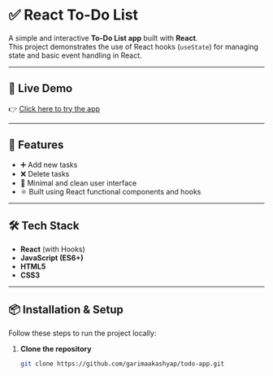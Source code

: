 # ✅ React To-Do List

A simple and interactive **To-Do List app** built with **React**.  
This project demonstrates the use of React hooks (`useState`) for managing state and basic event handling in React.

---

## 🔗 Live Demo
👉 [Click here to try the app](https://garimaakashyap.github.io/todo-app)

---

## 🚀 Features

- ➕ Add new tasks
- ❌ Delete tasks
- 🎯 Minimal and clean user interface
- ⚛️ Built using React functional components and hooks

---

## 🛠️ Tech Stack

- **React** (with Hooks)
- **JavaScript (ES6+)**
- **HTML5**
- **CSS3**

---

## 📦 Installation & Setup

Follow these steps to run the project locally:

1. **Clone the repository**
   ```bash
   git clone https://github.com/garimaakashyap/todo-app.git
   ```

